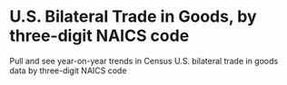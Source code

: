 # U.S. Bilateral Trade in Goods, by three-digit NAICS code
Pull and see year-on-year trends in Census U.S. bilateral trade in goods data by three-digit NAICS code
